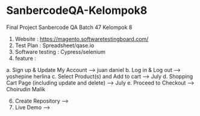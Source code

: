 # SanbercodeQA-Kelompok8
Final Project Sanbercode QA Batch 47 Kelompok 8

1. Website : https://magento.softwaretestingboard.com/
2. Test Plan : Spreadsheet/qase.io
3. Software testing : Cypress/selenium
4. feature :
	
  a. Sign up & Update My Account --> juan daniel
  b. Log in & Log out --> yoshepine herlina 
  c. Select Product(s) and Add to cart --> July
  d. Shopping Cart Page (including update and delete) --> July
  e. Proceed to Checkout --> Choirudin Malik

6. Create Repository -->
7. Live Demo -->
